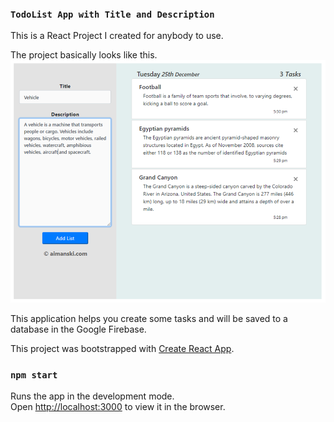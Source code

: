 

### `TodoList App with Title and Description`
This is a React Project I created for anybody to use. <br>

The project basically looks like this. ![](img/listApp.png)


This application helps you create some tasks and will be saved 
to a database in the Google Firebase. 

This project was bootstrapped with [Create React App](https://github.com/facebook/create-react-app).

### `npm start`

Runs the app in the development mode.<br>
Open [http://localhost:3000](http://localhost:3000) to view it in the browser.

